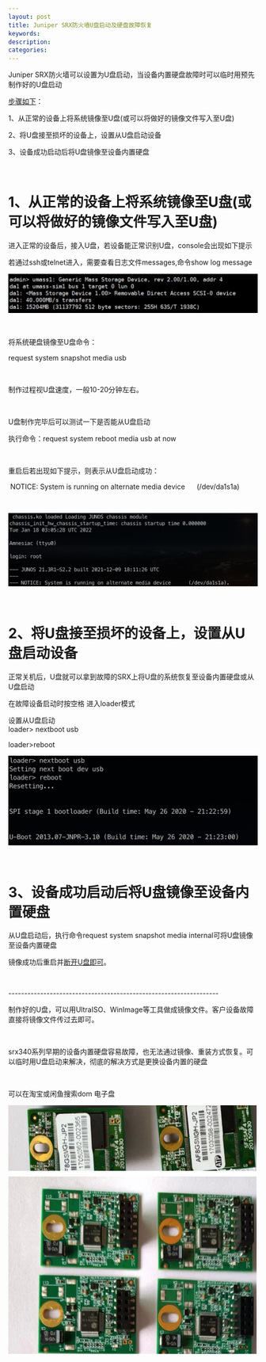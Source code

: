 ```yaml
---
layout: post
title: Juniper SRX防火墙U盘启动及硬盘故障恢复
keywords:
description:
categories:
---
```

<p>Juniper SRX防火墙可以设置为U盘启动，当设备内置硬盘故障时可以临时用预先制作好的U盘启动</p>
<p><a href="https://www.cnblogs.com/id404/" target="_blank">步骤如下</a>：</p>
<p>1、从正常的设备上将系统镜像至U盘(或可以将做好的镜像文件写入至U盘)</p>
<p>2、将U盘接至损坏的设备上，设置从U盘启动设备</p>
<p>3、设备成功启动后将U盘镜像至设备内置硬盘</p>
<p>&nbsp;</p>
<h1><strong>1、从正常的设备上将系统镜像至U盘(或可以将做好的镜像文件写入至U盘)</strong></h1>
<p>进入正常的设备后，接入U盘，若设备能正常识别U盘，console会出现如下提示</p>
<p>若通过ssh或telnet进入，需要查看日志文件messages,命令show log message</p>
<p><img src="/images/blog/725676-20220118104115008-1055795944.png" alt="" /></p>
<p>&nbsp;</p>
<p>将系统硬盘镜像至U盘命令：</p>
<p>request system snapshot media usb</p>
<p>&nbsp;</p>
<p>制作过程视U盘速度，一般10-20分钟左右。</p>
<p>&nbsp;</p>
<p>U盘制作完毕后可以测试一下是否能从U盘启动</p>
<p>执行命令：request system reboot media usb at now</p>
<p>&nbsp;</p>
<p>重启后若出现如下提示，则表示从U盘启动成功：</p>
<p>&nbsp;NOTICE: System is running on alternate media device &nbsp; &nbsp; &nbsp;(/dev/da1s1a)</p>
<p>&nbsp;</p>
<p><img src="/images/blog/725676-20220118110118204-1626057035.png" alt="" /></p>
<p>&nbsp;</p>
<h1>2、将U盘接至损坏的设备上，设置从U盘启动设备</h1>
<p>正常关机后，U盘就可以拿到故障的SRX上将U盘的系统恢复至设备内置硬盘或从U盘启动</p>
<p>在故障设备启动时按空格 进入loader模式</p>
<p>设置从U盘启动<br />loader&gt; nextboot usb</p>
<p>loader&gt;reboot</p>
<p><img src="/images/blog/725676-20220118110348537-2019525044.png" alt="" /></p>
<p>&nbsp;</p>
<h1>3、设备成功启动后将U盘镜像至设备内置硬盘</h1>
<p>从U盘启动后，执行命令request system snapshot media internal可将U盘镜像至设备内置硬盘</p>
<p>镜像成功后重启并<a href="https://www.cnblogs.com/id404/" target="_blank">断开U盘即可</a>。</p>
<p>&nbsp;</p>
<p>------------------------------------------------------------------</p>
<p>制作好的U盘，可以用UltraISO、WinImage等工具做成镜像文件。客户设备故障直接将镜像文件传过去即可。</p>
<p>&nbsp;</p>
<p>srx340系列早期的设备内置硬盘容易故障，也无法通过镜像、重装方式恢复。可以临时用U盘启动来解决，彻底的解决方式是更换设备内置的硬盘</p>
<p>&nbsp;</p>
<p>可以在淘宝或闲鱼搜索dom 电子盘</p>
<p><img src="/images/blog/725676-20220118133419193-1726122228.png" alt="" width="568" height="502" /></p>
<p>&nbsp;</p>
    
